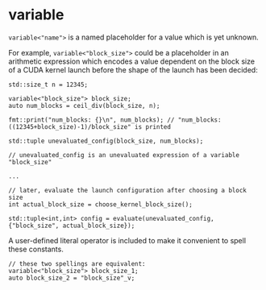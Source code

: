 # variable

`variable<"name">` is a named placeholder for a value which is yet unknown.

For example, `variable<"block_size">` could be a placeholder in an arithmetic expression which encodes a value dependent on the block size of a CUDA kernel launch before the shape of the launch has been decided:

    std::size_t n = 12345;

    variable<"block_size"> block_size;
    auto num_blocks = ceil_div(block_size, n);

    fmt::print("num_blocks: {}\n", num_blocks); // "num_blocks: ((12345+block_size)-1)/block_size" is printed

    std::tuple unevaluated_config(block_size, num_blocks);

    // unevaluated_config is an unevaluated expression of a variable "block_size"

    ...

    // later, evaluate the launch configuration after choosing a block size
    int actual_block_size = choose_kernel_block_size();
    
    std::tuple<int,int> config = evaluate(unevaluated_config, {"block_size", actual_block_size});

A user-defined literal operator is included to make it convenient to spell these constants.

    // these two spellings are equivalent:
    variable<"block_size"> block_size_1;
    auto block_size_2 = "block_size"_v;
